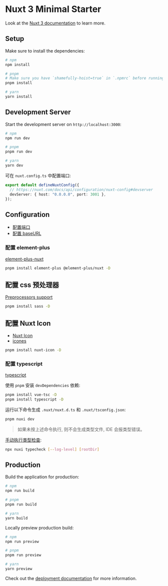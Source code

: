 # Nuxt 3 Minimal Starter

Look at the [Nuxt 3 documentation](https://nuxt.com/docs/getting-started/introduction) to learn more.

## Setup

Make sure to install the dependencies:

```bash
# npm
npm install

# pnpm
# Make sure you have `shamefully-hoist=true` in `.npmrc` before running pnpm install
pnpm install

# yarn
yarn install
```

## Development Server

Start the development server on `http://localhost:3000`:

```bash
# npm
npm run dev

# pnpm
pnpm run dev

# yarn
yarn dev
```

可在 `nuxt.config.ts` 中配置端口:

```ts
export default defineNuxtConfig({
  // https://nuxt.com/docs/api/configuration/nuxt-config#devserver
  devServer: { host: "0.0.0.0", port: 3001 },
});
```

## Configuration

- [配置端口](https://nuxt.com/docs/api/configuration/nuxt-config#port)
- [配置 baseURL](https://nuxt.com/docs/api/configuration/nuxt-config#baseurl)

### 配置 element-plus

[element-plus-nuxt](https://github.com/element-plus/element-plus-nuxt)

```bash
pnpm install element-plus @element-plus/nuxt -D
```

## 配置 css 预处理器

[Preprocessors support](https://nuxt.com/docs/getting-started/styling#preprocessors-support)

```bash
pnpm install sass -D
```

## 配置 Nuxt Icon

- [Nuxt Icon](https://nuxt.com/modules/icon)
- [icones](https://icones.js.org/)

```bash
pnpm install nuxt-icon -D
```

### 配置 typescript

[typescript](https://nuxt.com/docs/api/configuration/nuxt-config#typescript)

使用 `pnpm` 安装 `devDependencies` 依赖:

```bash
pnpm install vue-tsc -D
pnpm install typescript -D
```

运行以下命令生成 `.nuxt/nuxt.d.ts` 和 `.nuxt/tsconfig.json`:

```bash
pnpm nuxi dev
```

> 如果未按上述命令执行, 则不会生成类型文件, IDE 会报类型错误。


[手动执行类型检查](https://nuxt.com/docs/api/commands/typecheck):

```bash
npx nuxi typecheck [--log-level] [rootDir]
```

## Production

Build the application for production:

```bash
# npm
npm run build

# pnpm
pnpm run build

# yarn
yarn build
```

Locally preview production build:

```bash
# npm
npm run preview

# pnpm
pnpm run preview

# yarn
yarn preview
```

Check out the [deployment documentation](https://nuxt.com/docs/getting-started/deployment) for more information.
